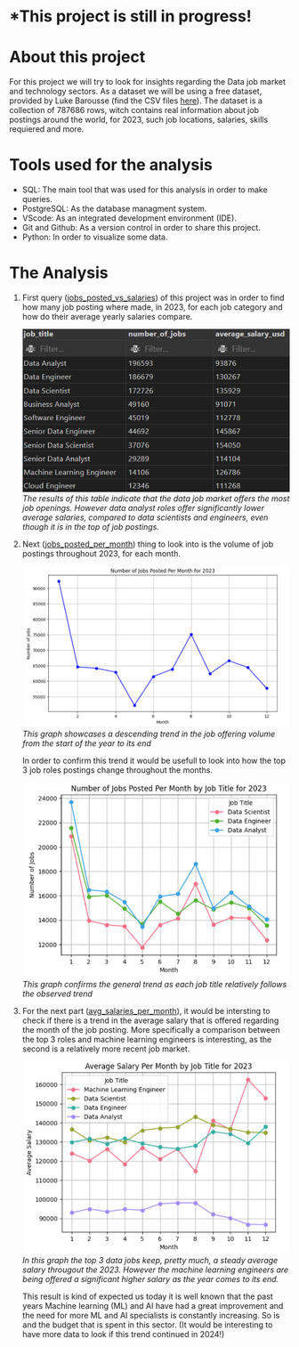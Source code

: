 #  *This project is still in progress! 

# About this project
For this project we will try to look for insights regarding the Data job market and technology sectors. As a dataset we will be using a free dataset, provided by Luke Barousse (find the CSV files [here](https://drive.google.com/drive/folders/1moeWYoUtUklJO6NJdWo9OV8zWjRn0rjN)). The dataset is a collection of 787686 rows, witch contains real information about job postings around the world, for 2023, such job locations, salaries, skills requiered and more. 

# Tools used for the analysis
- SQL: The main tool that was used for this analysis in order to make queries.
- PostgreSQL: As the database managment system.
- VScode: As an integrated development environment (IDE).
- Git and Github: As a version control in order to share this project.
- Python: In order to visualize some data.

# The Analysis
1. First query ([jobs_posted_vs_salaries](/SQL_Project/jobs_posted_vs_salaries)) of this project was in order to find how many job posting where made, in 2023, for each job category and how do their average yearly salaries compare. 

    ![Volume of jobs posted and average salaries](assets/jobs_posted_volume_salaries.png)
   *The results of this table indicate that the data job market offers the most job openings. However data analyst roles offer significantly lower average salaries, compared to data scientists and engineers, even though it is in the top of job postings.*

3. Next ([jobs_posted_per_month](/SQL_Project/jobs_posted_per_month)) thing to look into is the volume of job postings throughout 2023, for each month. 

    ![Jobs posted per month](assets/jobs_posted_per_month.png)
   *This graph showcases a descending trend in the job offering volume from the start of the year to its end*

    In order to confirm this trend it would be usefull to look into how the top 3 job roles postings change throughout the months.

    ![Top 3 jobs posted per month](assets/top3_jobs_posted_per_month.png)
   *This graph confirms the general trend as each job title relatively follows the observed trend*

5. For the next part ([avg_salaries_per_month](/SQL_Project/avg_salaries_per_month)), it would be intersting to check if there is a trend in the average salary that is offered regarding the month of the job posting. More specifically a comparison between the top 3 roles and machine learning engineers is interesting, as the second is a relatively more recent job market.

    ![Average salaries per month](assets/avg_salaries_per_month.png)
   *In this graph the top 3 data jobs keep, pretty much, a steady average salary througout the 2023. However the machine learning engineers are being offered a significant higher salary as the year comes to its end.*

    This result is kind of expected us today it is well known that the past years Machine learning (ML) and AI have had a great improvement and the need for more ML and AI specialists is constantly increasing. So is and the budget that is spent in this sector. 
    (It would be interesting to have more data to look if this trend continued in 2024!)
